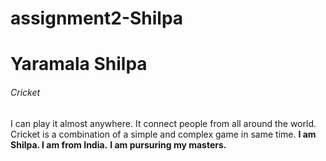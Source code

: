 # assignment2-Shilpa
# Yaramala Shilpa
###### Cricket
I can play it almost anywhere. It connect people from all around the world. Cricket is a combination of a simple and complex game in same time.
**I am Shilpa. I am from India.**
**I am pursuring my masters.** 